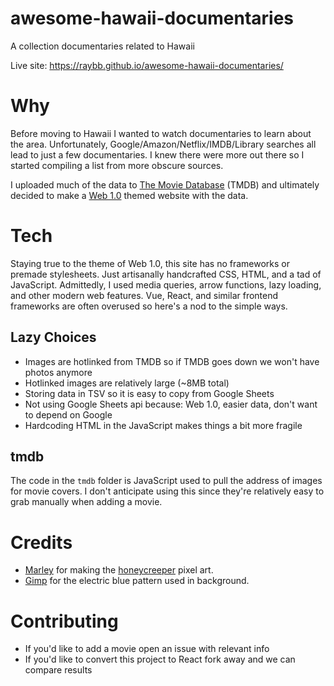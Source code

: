 # awesome-hawaii-documentaries
A collection documentaries related to Hawaii

Live site: https://raybb.github.io/awesome-hawaii-documentaries/

# Why

Before moving to Hawaii I wanted to watch documentaries to learn about the area. Unfortunately, Google/Amazon/Netflix/IMDB/Library searches all lead to just a few documentaries. I knew there were more out there so I started compiling a list from more obscure sources.

I uploaded much of the data to [The Movie Database](https://www.themoviedb.org/) (TMDB) and ultimately decided to make a [Web 1.0](https://en.wikipedia.org/wiki/Web_2.0#Web_1.0) themed website with the data.

# Tech

Staying true to the theme of Web 1.0, this site has no frameworks or premade stylesheets. Just artisanally handcrafted CSS, HTML, and a tad of JavaScript. Admittedly, I used media queries, arrow functions, lazy loading, and other modern web features. Vue, React, and similar frontend frameworks are often overused so here's a nod to the simple ways.


## Lazy Choices

* Images are hotlinked from TMDB so if TMDB goes down we won't have photos anymore
* Hotlinked images are relatively large (~8MB total)
* Storing data in TSV so it is easy to copy from Google Sheets
* Not using Google Sheets api because: Web 1.0, easier data, don't want to depend on Google
* Hardcoding HTML in the JavaScript makes things a bit more fragile

## tmdb

The code in the `tmdb` folder is JavaScript used to pull the address of images for movie covers. I don't anticipate using this since they're relatively easy to grab manually when adding a movie.

# Credits
- [Marley](https://twitter.com/marley_alford) for making the [honeycreeper](https://en.wikipedia.org/wiki/Honeycreeper) pixel art.
- [Gimp](https://gimp.org) for the electric blue pattern used in background.

# Contributing

* If you'd like to add a movie open an issue with relevant info
* If you'd like to convert this project to React fork away and we can compare results
